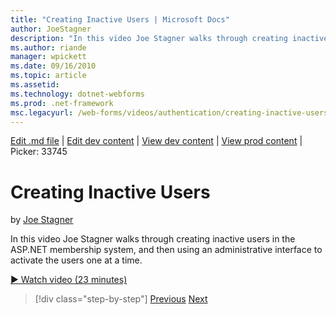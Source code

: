 ```yaml
---
title: "Creating Inactive Users | Microsoft Docs"
author: JoeStagner
description: "In this video Joe Stagner walks through creating inactive users in the ASP.NET membership system, and then using an admin interface to activate the users one..."
ms.author: riande
manager: wpickett
ms.date: 09/16/2010
ms.topic: article
ms.assetid: 
ms.technology: dotnet-webforms
ms.prod: .net-framework
msc.legacyurl: /web-forms/videos/authentication/creating-inactive-users
---
```

[Edit .md file](C:\Projects\msc\dev\Msc.Www\Web.ASP\App_Data\github\web-forms\videos\authentication\creating-inactive-users.md) | [Edit dev content](http://www.aspdev.net/umbraco#/content/content/edit/26788) | [View dev content](http://docs.aspdev.net/tutorials/web-forms/videos/authentication/creating-inactive-users.html) | [View prod content](http://www.asp.net/web-forms/videos/authentication/creating-inactive-users) | Picker: 33745

Creating Inactive Users
====================
by [Joe Stagner](https://github.com/JoeStagner)

In this video Joe Stagner walks through creating inactive users in the ASP.NET membership system, and then using an administrative interface to activate the users one at a time.

[&#9654; Watch video (23 minutes)](https://channel9.msdn.com/Blogs/ASP-NET-Site-Videos/creating-inactive-users)

>[!div class="step-by-step"] [Previous](simple-web-service-authentication.md) [Next](sql-injection-defense.md)